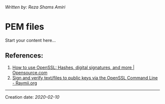 _Written by: Reza Shams Amiri_
# PEM files

Start your content here...



## References:
1. [How to use OpenSSL: Hashes, digital signatures, and more | Opensource.com][HTUOHDSAMOC]
2. [Sign and verify text/files to public keys via the OpenSSL Command Line - Raymii.org][SAVTFTPKVTOCLRO]

* * *
Creation date: _2020-02-10_

[HTUOHDSAMOC]: https://opensource.com/article/19/6/cryptography-basics-openssl-part-2
[SAVTFTPKVTOCLRO]: https://raymii.org/s/tutorials/Sign_and_verify_text_files_to_public_keys_via_the_OpenSSL_Command_Line.html